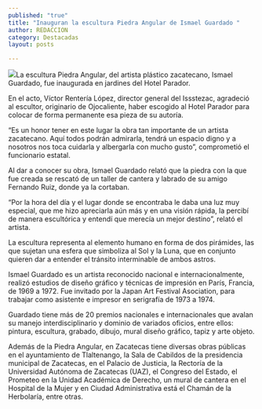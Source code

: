 ```yaml
---
published: "true"
title: "Inauguran la escultura Piedra Angular de Ismael Guardado "
author: REDACCION
category: Destacadas
layout: posts

---
```


![](http://i.imgur.com/l4KJ6NEm.jpg)La escultura Piedra Angular, del artista plástico zacatecano, Ismael Guardado, fue inaugurada en jardines del Hotel Parador.

En el acto, Víctor Rentería López, director general del Issstezac, agradeció al escultor, originario de Ojocaliente, haber escogido al Hotel Parador para colocar de forma permanente esa pieza de su autoría.

“Es un honor tener en este lugar la obra tan importante de un artista zacatecano. Aquí todos podrán admirarla, tendrá un espacio digno y a nosotros nos toca cuidarla y albergarla con mucho gusto”, comprometió el funcionario estatal.

Al dar a conocer su obra, Ismael Guardado relató que la piedra con la que fue creada se rescató de un taller de cantera y labrado de su amigo Fernando Ruiz, donde ya la cortaban. 

“Por la hora del día y el lugar donde se encontraba le daba una luz muy especial, que me hizo apreciarla aún más y en una visión rápida, la percibí de manera escultórica y entendí que merecía un mejor destino”, relató el artista.

La escultura representa al elemento humano en forma de dos pirámides, las que sujetan una esfera que simboliza al Sol y la Luna, que en conjunto quieren dar a entender el tránsito interminable de ambos astros.

Ismael Guardado es un artista reconocido nacional e internacionalmente, realizó estudios de diseño gráfico y técnicas de impresión en París, Francia, de 1969 a 1972. Fue invitado por la Japan Art Festival Asociation, para trabajar como asistente e impresor en serigrafía de 1973 a 1974.

Guardado tiene más de 20 premios nacionales e internacionales que avalan su manejo interdisciplinario y dominio de variados oficios, entre ellos: pintura, escultura, grabado, dibujo, mural diseño gráfico, tapiz y arte objeto.

Además de la Piedra Angular, en Zacatecas tiene diversas obras públicas en el ayuntamiento de Tlaltenango, la Sala de Cabildos de la presidencia municipal de Zacatecas, en el Palacio de Justicia, la Rectoría de la Universidad Autónoma de Zacatecas (UAZ), el Congreso del Estado, el Prometeo en la Unidad Académica de Derecho, un mural de cantera en el Hospital de la Mujer y en Ciudad Administrativa está el Chamán de la Herbolaría, entre otras.
